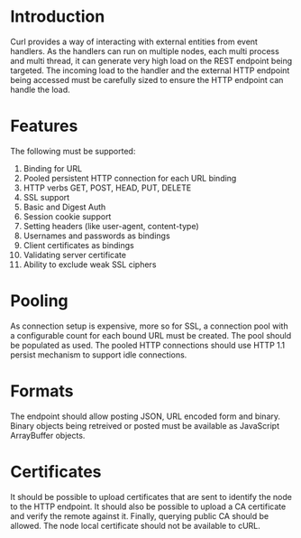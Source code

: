 # Introduction

Curl provides a way of interacting with external entities from event handlers. As the handlers can run on multiple nodes, each multi process and multi thread, it can generate very high load on the REST endpoint being targeted. The incoming load to the handler and the external HTTP endpoint being accessed must be carefully sized to ensure the HTTP endpoint can handle the load.

# Features
The following must be supported:

1. Binding for URL
1. Pooled persistent HTTP connection for each URL binding
1. HTTP verbs GET, POST, HEAD, PUT, DELETE
1. SSL support
1. Basic and Digest Auth
1. Session cookie support
1. Setting headers (like user-agent, content-type)
1. Usernames and passwords as bindings
1. Client certificates as bindings
1. Validating server certificate
1. Ability to exclude weak SSL ciphers


# Pooling
As connection setup is expensive, more so for SSL, a connection pool with a configurable count for each bound URL must be created. The pool should be populated as used. The pooled HTTP connections should use HTTP 1.1 persist mechanism to support idle connections.

# Formats
The endpoint should allow posting JSON, URL encoded form and binary. Binary objects being retreived or posted must be available as JavaScript ArrayBuffer objects.

# Certificates
It should be possible to upload certificates that are sent to identify the node to the HTTP endpoint. It should also be possible to upload a CA certificate and verify the remote against it. Finally, querying public CA should be allowed. The node local certificate should not be available to cURL.


